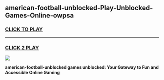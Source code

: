 
## american-football-unblocked-Play-Unblocked-Games-Online-owpsa
<h3>
<a href="https://premium76.site?title=american-football-unblocked&ref=25A">CLICK TO PLAY</a></h3>
<hr>

<h3>
<a href="https://premium76.site?title=american-football-unblocked&ref=25A">CLICK 2 PLAY</a>
  
</h3>

<a href="https://premium76.site?title=american-football-unblocked&ref=25A"><img src="https://clearcache.store/games.png"></a>


**american-football-unblocked games unblocked: Your Gateway to Fun and Accessible Online Gaming**
